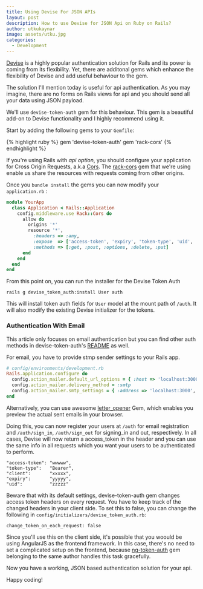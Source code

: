 ```yaml
---
title: Using Devise For JSON APIs
layout: post
description: How to use Devise for JSON Api on Ruby on Rails?
author: utkukaynar
image: assets/utku.jpg
categories:
  - Development
---
```

[Devise](https://github.com/plataformatec/devise) is a highly popular authentication solution for Rails and its power is coming from its flexibility. Yet, there are additonal gems which enhance the flexibility of Devise and add useful behaviour to the gem.

The solution I'll mention today is useful for api authentication. As you may
imagine, there are no forms on Rails views for api and you should send all your
data using JSON payload.

We'll use `devise-token-auth` gem for this behaviour. This gem is a beautiful
add-on to Devise functionality and I highly recommend using it.

Start by adding the following gems to your `Gemfile`:

{% highlight ruby %}
gem 'devise-token-auth'
gem 'rack-cors'
{% endhighlight %}

If you're using Rails with _api option_, you should configure your application for
Cross Origin Requests, a.k.a [Cors](https://en.wikipedia.org/wiki/Cross-origin_resource_sharing). The [rack-cors](https://github.com/cyu/rack-cors) gem that we're using enable us share the resources with requests coming from other origins.

Once you `bundle install` the gems you can now modify your
`application.rb` :

```ruby
module YourApp
  class Application < Rails::Application
    config.middleware.use Rack::Cors do
      allow do
        origins '*'
        resource '*',
          :headers => :any,
          :expose  => ['access-token', 'expiry', 'token-type', 'uid', 'client'],
          :methods => [:get, :post, :options, :delete, :put]
      end
    end
  end
end
```

From this point on, you can run the installer for the Devise Token Auth

`rails g devise_token_auth:install User auth`

This will install token auth fields for `User` model at the mount path of `/auth`. It will also modify the existing Devise initializer for the tokens.

### Authentication With Email

This article only focuses on email authentication but you can find other auth methods in devise-token-auth's [README](https://github.com/lynndylanhurley/devise_token_auth) as well.

For email, you have to provide stmp sender settings to your Rails app.

```ruby
# config/environments/development.rb
Rails.application.configure do
  config.action_mailer.default_url_options = { :host => 'localhost:3000' }
  config.action_mailer.delivery_method = :smtp
  config.action_mailer.smtp_settings = { :address => 'localhost:3000', :port => 1025 }
end
```

Alternatively, you can use awesome [letter_opener](https://github.com/ryanb/letter_opener) Gem, which enables you preview the actual sent emails in your browser.

Doing this, you can now register your users at `/auth` for email registration and `/auth/sign_in`, `/auth/sign_out` for signing_in and out, respectively. In all cases, Devise will now return a access_token in the header and you can use the same info in all requests which you want your users to be authenticated to perform.

```
"access-token": "wwwww",
"token-type":   "Bearer",
"client":       "xxxxx",
"expiry":       "yyyyy",
"uid":          "zzzzz"
```

Beware that with its default settings, devise-token-auth gem changes access token headers on every request. You have to keep track of the changed headers in your client side. To set this to false, you can change the following in `config/initializers/devise_token_auth.rb`:

`change_token_on_each_request: false`

Since you'll use this on the client side, it's possible that you woould be using AngularJS as the frontend framework. In this case, there's no need to set a complicated setup on the frontend, because [ng-token-auth](https://github.com/lynndylanhurley/ng-token-auth) gem belonging to the same author handles this task gracefully.

Now you have a working, JSON based authentication solution for your api.

Happy coding!
